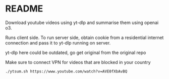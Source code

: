 # README

Download youtube videos using yt-dlp and summarise them using openai o3.

Runs client side. To run server side, obtain cookie from a residential internet connection and pass it to yt-dlp running on server.


yt-dlp here could be outdated, go get original from the original repo


Make sure to connect VPN for videos that are blocked in your country






`./ytsum.sh https://www.youtube.com/watch?v=AVE0fXbAvBQ`
